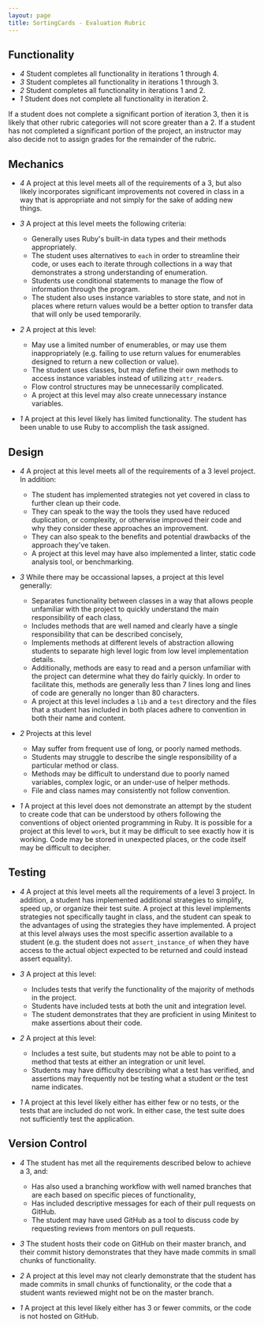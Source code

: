 ```yaml
---
layout: page
title: SortingCards - Evaluation Rubric
---
```


## Functionality

* *4* Student completes all functionality in iterations 1 through 4.
* *3* Student completes all functionality in iterations 1 through 3.
* *2* Student completes all functionality in iterations 1 and 2.
* *1* Student does not complete all functionality in iteration 2.

If a student does not complete a significant portion of iteration 3, then it is likely that other rubric categories will not score greater than a 2. If a student has not completed a significant portion of the project, an instructor may also decide not to assign grades for the remainder of the rubric.

## Mechanics

* *4* A project at this level meets all of the requirements of a 3, but also likely incorporates significant improvements not covered in class in a way that is appropriate and not simply for the sake of adding new things.

* *3* A project at this level meets the following criteria:

    * Generally uses Ruby's built-in data types and their methods appropriately.
    * The student uses alternatives to `each` in order to streamline their code, or uses each to iterate through collections in a way that demonstrates a strong understanding of enumeration.
    * Students use conditional statements to manage the flow of information through the program.
    * The student also uses instance variables to store state, and not in places where return values would be a better option to transfer data that will only be used temporarily.

* *2* A project at this level:

    * May use a limited number of enumerables, or may use them inappropriately (e.g. failing to use return values for enumerables designed to return a new collection or value).
    * The student uses classes, but may define their own methods to access instance variables instead of utilizing `attr_reader`s.
    * Flow control structures may be unnecessarily complicated.
    * A project at this level may also create unnecessary instance variables.

* *1* A project at this level likely has limited functionality. The student has been unable to use Ruby to accomplish the task assigned.

## Design

* *4* A project at this level meets all of the requirements of a 3 level project. In addition:

    * The student has implemented strategies not yet covered in class to further clean up their code.
    * They can speak to the way the tools they used have reduced duplication, or complexity, or otherwise improved their code and why they consider these approaches an improvement.
    * They can also speak to the benefits and potential drawbacks of the approach they've taken.
    * A project at this level may have also implemented a linter, static code analysis tool, or benchmarking.

* *3* While there may be occassional lapses, a project at this level generally:

    * Separates functionality between classes in a way that allows people unfamiliar with the project to quickly understand the main responsibility of each class,
    * Includes methods that are well named and clearly have a single responsibility that can be described concisely,
    * Implements methods at different levels of abstraction allowing students to separate high level logic from low level implementation details.
    * Additionally, methods are easy to read and a person unfamiliar with the project can determine what they do fairly quickly. In order to facilitate this, methods are generally less than 7 lines long and lines of code are generally no longer than 80 characters.
    * A project at this level includes a `lib` and a `test` directory and the files that a student has included in both places adhere to convention in both their name and content.

* *2* Projects at this level

    * May suffer from frequent use of long, or poorly named methods.
    * Students may struggle to describe the single responsibility of a particular method or class.
    * Methods may be difficult to understand due to poorly named variables, complex logic, or an under-use of helper methods.
    * File and class names may consistently not follow convention.

* *1* A project at this level does not demonstrate an attempt by the student to create code that can be understood by others following the conventions of object oriented programming in Ruby. It is possible for a project at this level to `work`, but it may be difficult to see exactly how it is working. Code may be stored in unexpected places, or the code itself may be difficult to decipher.

## Testing

* *4* A project at this level meets all the requirements of a level 3 project. In addition, a student has implemented additional strategies to simplify, speed up, or organize their test suite. A project at this level implements strategies not specifically taught in class, and the student can speak to the advantages of using the strategies they have implemented. A project at this level always uses the most specific assertion available to a student (e.g. the student does not `assert_instance_of` when they have access to the actual object expected to be returned and could instead assert equality).
* *3* A project at this level:

    * Includes tests that verify the functionality of the majority of methods in the project.
    * Students have included tests at both the unit and integration level.
    * The student demonstrates that they are proficient in using Minitest to make assertions about their code.

* *2* A project at this level:

    * Includes a test suite, but students may not be able to point to a method that tests at either an integration or unit level.
    * Students may have difficulty describing what a test has verified, and assertions may frequently not be testing what a student or the test name indicates.

* *1* A project at this level likely either has either few or no tests, or the tests that are included do not work. In either case, the test suite does not sufficiently test the application.

## Version Control

* *4* The student has met all the requirements described below to achieve a 3, and:

    * Has also used a branching workflow with well named branches that are each based on specific pieces of functionality,
    * Has included descriptive messages for each of their pull requests on GitHub.
    * The student may have used GitHub as a tool to discuss code by requesting reviews from mentors on pull requests.

* *3* The student hosts their code on GitHub on their master branch, and their commit history demonstrates that they have made commits in small chunks of functionality.
* *2* A project at this level may not clearly demonstrate that the student has made commits in small chunks of functionality, or the code that a student wants reviewed might not be on the master branch.
* *1* A project at this level likely either has 3 or fewer commits, or the code is not hosted on GitHub.

